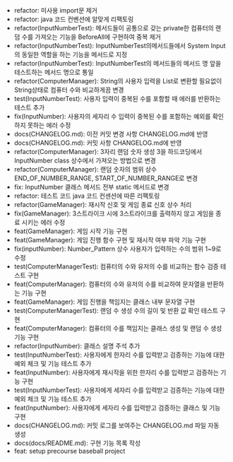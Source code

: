 - refactor: 미사용 import문 제거
- refactor: java 코드 컨벤션에 알맞게 리팩토링
- refactor(InputNumberTest): 메서드들이 공통으로 갖는 private한 컴퓨터의 랜덤 수를 가져오는 기능을 BeforeAll에 구현하여 중복 제거
- refactor(InputNumberTest): InputNumberTest의메서드들에서 System Input의 동일한 역할을 하는 기능을 메서드로 지정
- refactor(InputNumberTest): InputNumberTest의 메서드들의 메서드 명 앞을 테스트하는 메서드 명으로 통일
- refactor(ComputerManager): String의 사용자 입력을 List로 변환할 필요없이 String상태로 컴퓨터 수와 비교하게끔 변경
- test(InputNumberTest): 사용자 입력이 중복된 수를 포함할 때 에러를 반환하는 테스트 추가
- fix(InputNumber): 사용자의 세자리 수 입력이 중복된 수를 포함하는 예외를 확인하지 못하는 에러 수정
- docs(CHANGELOG.md): 이전 커밋 변경 사항 CHANGELOG.md에 반영
- docs(CHANGELOG.md): 커밋 사항 CHANGELOG.md에 반영
- refactor(ComputerManager): 3자리 랜덤 숫자 생성 3을 하드코딩에서 InputNumber class 상수에서 가져오는 방법으로 변경
- refactor(ComputerManager): 랜덤 숫자의 범위 상수 END_OF_NUMBER_RANGE, START_OF_NUMBER_RANGE로 변경
- fix: InputNumber 클래스 메서드 전부 static 메서드로 변경
- refactor: 테스트 코드 java 코드 컨센션에 따른 리팩토링
- refactor(GameManager): 재시작 신호 및 게임 종료 신호 상수 처리
- fix(GameManager): 3스트라이크 시에 3스트라이크를 출력하지 않고 게임을 종료 시키는 에러 수정
- feat(GameManager): 게임 시작 기능 구현
- feat(GameManager): 게임 진행 함수 구현 및 재시작 여부 파악 기능 구현
- fix(inputNumber): Number_Pattern 상수 사용자가 입력하는 수의 범위 1~9로 수정
- test(ComputerManagerTest): 컴퓨터의 수와 유저의 수를 비교하는 함수 검증 테스트 구현
- feat(ComputerManager): 컴퓨터의 수와 유저의 수를 비교하여 문자열을 반환하는 기능 구현
- feat(GameManager): 게임 진행을 책임지는 클래스 내부 문자열 구현
- test(ComputerManagerTest): 랜덤 수 생성 수의 길이 및 반환 값 확인 테스트 구현
- feat(ComputerManager): 컴퓨터의 수를 책임지는 클래스 생성 및 랜덤 수 생성 기능 구현
- refactor(InputNumber): 클래스 설명 주석 추가
- test(InputNumberTest): 사용자에게 한자리 수를 입력받고 검증하는 기능에 대한 예외 체크 및 기능 테스트 추가
- feat(InputNumber): 사용자에게 재시작을 위한 한자리 수를 입력받고 검증하는 기능 구현
- test(InputNumberTest): 사용자에게 세자리 수를 입력받고 검증하는 기능에 대한 예외 체크 및 기능 테스트 추가
- feat(InputNumber): 사용자에게 세자리 수를 입력받고 검증하는 클래스 및 기능 구현
- docs(CHANGELOG.md): 커밋 로그를 보여주는 CHANGELOG.md 파일 자동 생성
- docs(docs/README.md): 구현 기능 목록 작성
- feat: setup precourse baseball project
